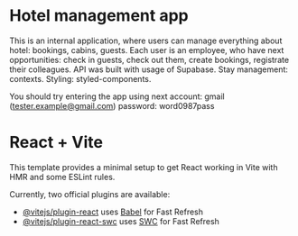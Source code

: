 # Hotel management app

This is an internal application, where users can manage everything about hotel: bookings, cabins, guests. Each user is an employee, who have next opportunities: check in guests, check out them, create bookings, registrate their colleagues. API was built with usage of Supabase. Stay management: contexts. Styling: styled-components.

You should try entering the app using next account: gmail (tester.example@gmail.com) password: word0987pass

# React + Vite

This template provides a minimal setup to get React working in Vite with HMR and some ESLint rules.

Currently, two official plugins are available:

- [@vitejs/plugin-react](https://github.com/vitejs/vite-plugin-react/blob/main/packages/plugin-react/README.md) uses [Babel](https://babeljs.io/) for Fast Refresh
- [@vitejs/plugin-react-swc](https://github.com/vitejs/vite-plugin-react-swc) uses [SWC](https://swc.rs/) for Fast Refresh
